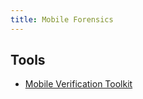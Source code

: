 ```yaml
---
title: Mobile Forensics
---
```


## Tools

* [Mobile Verification Toolkit](https://github.com/mvt-project/mvt)
